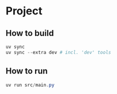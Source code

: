 # Project

## How to build

```powershell
uv sync
uv sync --extra dev # incl. 'dev' tools
```

## How to run

```powershell
uv run src/main.py
```